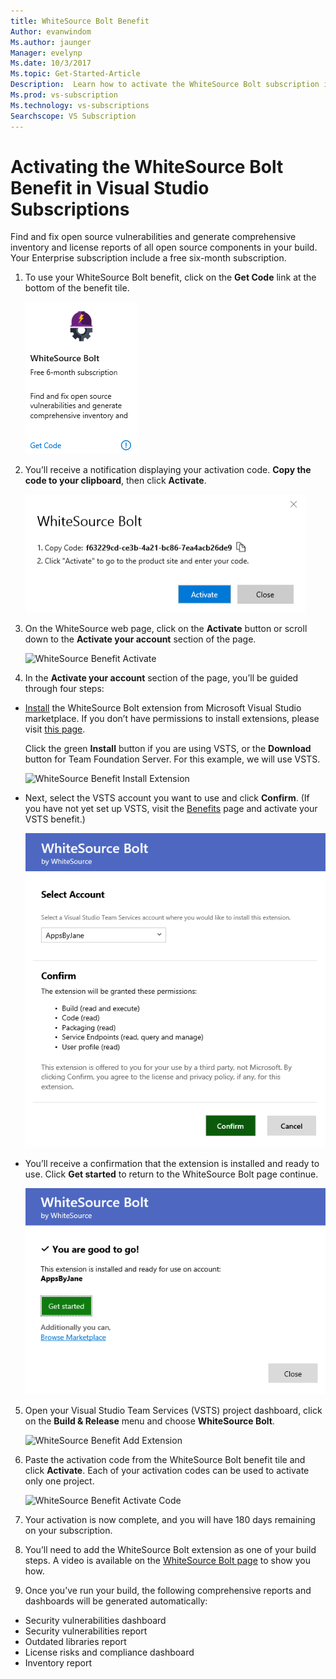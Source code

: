 ```yaml
---
title: WhiteSource Bolt Benefit
Author: evanwindom
Ms.author: jaunger
Manager: evelynp
Ms.date: 10/3/2017
Ms.topic: Get-Started-Article
Description:  Learn how to activate the WhiteSource Bolt subscription included with your Visual Studio subscription.  
Ms.prod: vs-subscription
Ms.technology: vs-subscriptions
Searchscope: VS Subscription
---
```


#  Activating the WhiteSource Bolt Benefit in Visual Studio Subscriptions

Find and fix open source vulnerabilities and generate comprehensive inventory and license reports of all open source components in your build.  Your Enterprise subscription include a free six-month subscription. 

1.	To use your WhiteSource Bolt benefit, click on the **Get Code** link at the bottom of the benefit tile.    

    ![WhiteSource Benefit Tile](_img\vs-whitesource\vs-whitesource-tile.png)

2.  You’ll receive a notification displaying your activation code.  **Copy the code to your clipboard**, then click **Activate**. 

    ![WhiteSource Benefit Code ](_img\vs-whitesource\vs-whitesource-code.png)

3.	On the WhiteSource web page, click on the **Activate** button or scroll down to the **Activate your account** section of the page.  

    ![WhiteSource Benefit Activate](_img\vs-whitesource\vs-whitesource-activate-page-cropped.png)

4.	In the **Activate your account** section of the page, you’ll be guided through four steps:
- [Install](https://marketplace.visualstudio.com/items?itemName=whitesource.ws-bolt) the WhiteSource Bolt extension from Microsoft Visual Studio marketplace. If you don’t have permissions to install extensions, please visit [this page](https://www.visualstudio.com/en-us/docs/marketplace/get-vsts-extensions#request).

    Click the green **Install** button if you are using VSTS, or the **Download** button for Team Foundation Server.  For this example, we will use VSTS. 

    ![WhiteSource Benefit Install Extension](_img\vs-whitesource\vs-whitesource-download-install.png)

- Next, select the VSTS account you want to use and click **Confirm**.  (If you have not yet set up VSTS, visit the [Benefits](https://my.visualstudio.com/benefits) page and activate your VSTS benefit.)

    ![WhiteSource Benefit Confirm Account](_img\vs-whitesource\vs-whitesource-confirm-account.png)

- You’ll receive a confirmation that the extension is installed and ready to use.  Click **Get started** to return to the WhiteSource Bolt page continue.  

    ![WhiteSource Benefit Install Complete](_img\vs-whitesource\vs-whitesource-install-complete.png)

5.  Open your Visual Studio Team Services (VSTS) project dashboard, click on the **Build & Release** menu and choose **WhiteSource Bolt**.

    ![WhiteSource Benefit Add Extension](_img\vs-whitesource\vs-whitesource-installed-cropped.png)

6. Paste the activation code from the WhiteSource Bolt benefit tile and click **Activate**. Each of your activation codes can be used to activate only one project. 

    ![WhiteSource Benefit Activate Code](_img\vs-whitesource\vs-whitesource-activate-code-cropped.png)

7.  Your activation is now complete, and you will have 180 days remaining on your subscription. 
8.  You’ll need to add the WhiteSource Bolt extension as one of your build steps.  A video is available on the [WhiteSource Bolt page](https://www.whitesourcesoftware.com/whitesource_bolt_visualstudio_2017/#activate) to show you how.  
9. Once you’ve run your build, the following comprehensive reports and dashboards will be generated automatically:
- Security vulnerabilities dashboard
- Security vulnerabilities report
- Outdated libraries report
- License risks and compliance dashboard
- Inventory report
